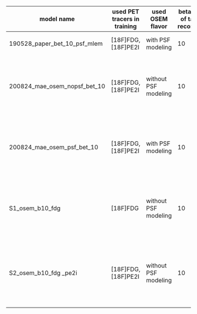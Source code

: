 | model name                  | used PET tracers in training | used OSEM flavor     | beta parameter of target MAP reconstructions | loss function | comment                                                                            |
|-----------------------------|------------------------------|----------------------|----------------------------------------------|---------------|------------------------------------------------------------------------------------|
|190528_paper_bet_10_psf_mlem | [18F]FDG, [18F]PE2I          | with    PSF modeling | 10                                           | MSE           | model used in publication                                                          |
|200824_mae_osem_nopsf_bet_10 | [18F]FDG, [18F]PE2I          | without PSF modeling | 10                                           | MAE           | similar to publication model, but trained with MAE and slightly better performance |
|200824_mae_osem_psf_bet_10   | [18F]FDG, [18F]PE2I          | with    PSF modeling | 10                                           | MAE           | similar to publication model, but trained with MAE and slightly better performance |
|S1_osem_b10_fdg              | [18F]FDG                     | without PSF modeling | 10                                           | MAE           | model trained on FDG OSEMs w/o PSF modeling and 2 and 3mm post-smoothing           |
|S2_osem_b10_fdg _pe2i        | [18F]FDG, [18F]PE2I          | without PSF modeling | 10                                           | MAE           | model trained on FDG and PE2I OSEMs w/o PSF modeling and 2 and 3mm post-smoothing  |
